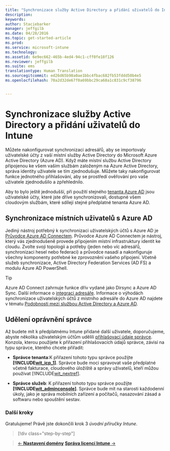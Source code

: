 ```yaml
---
title: "Synchronizace služby Active Directory a přidání uživatelů do Intune | Microsoft Intune"
description: 
keywords: 
author: Staciebarker
manager: jeffgilb
ms.date: 04/28/2016
ms.topic: get-started-article
ms.prod: 
ms.service: microsoft-intune
ms.technology: 
ms.assetid: 6e9ec662-465b-4ed4-94c1-cff0fe18f126
ms.reviewer: jeffgilb
ms.suite: ems
translationtype: Human Translation
ms.sourcegitcommit: ed26d65b98a0ae1bbc4fbac682fb53fddd50b4e5
ms.openlocfilehash: 70a2d32de67f0a69bbc29ca68a1c831c9cf38796


---
```



# Synchronizace služby Active Directory a přidání uživatelů do Intune
Můžete nakonfigurovat synchronizaci adresářů, aby se importovaly uživatelské účty z vaší místní služby Active Directory do Microsoft Azure Active Directory (Azure AD). Když máte místní službu Active Directory připojenou ke všem vašim službám založeným na Azure Active Directory, správa identity uživatele se tím zjednodušuje. Můžete taky nakonfigurovat funkce jednotného přihlašování, aby se prostředí ověřování pro vaše uživatele zjednodušilo a zpřehlednilo.

Aby to bylo ještě jednodušší, při použití stejného [tenanta Azure AD](http://technet.microsoft.com/library/jj573650.aspx#BKMK_WhatIsAnAzureADTenant) jsou uživatelské účty, které jste dříve synchronizovali, dostupné všem cloudovým službám, které sdílejí stejné předplatné tenanta Azure AD.

## Synchronizace místních uživatelů s Azure AD
Jediný nástroj potřebný k synchronizaci uživatelských účtů s Azure AD je [Průvodce Azure AD Connectem](https://www.microsoft.com/download/details.aspx?id=47594). Průvodce Azure AD Connectem je nástroj, který vás zjednodušeně provede připojením místní infrastruktury identit ke cloudu.  Zvolte svoji topologii a potřeby (jeden nebo víc adresářů, synchronizaci hesel nebo federaci) a průvodce nasadí a nakonfiguruje všechny komponenty potřebné ke zprovoznění vašeho připojení. Včetně služeb synchronizace, Active Directory Federation Services (AD FS) a modulu Azure AD PowerShell.

> [!TIP]
> Azure AD Connect zahrnuje funkce dřív vydané jako Dirsync a Azure AD Sync. Další informace o [integraci adresáře](http://technet.microsoft.com/library/jj573653.aspx). Informace o výhodách synchronizace uživatelských účtů z místního adresáře do Azure AD najdete v tématu [Podobnosti mezi službou Active Directory a Azure AD](http://technet.microsoft.com/library/dn518177.aspx).

## Udělení oprávnění správce
Až budete mít k předplatnému Intune přidané další uživatele, doporučujeme, abyste několika uživatelským účtům udělili [přihlašovací údaje správce](administrative-accounts-websites-perms.md). Konzola, kterou použijete k přiřazení přihlašovacích údajů správce, závisí na typu správce, kterého chcete přiřadit:

-   **Správce tenanta**:K přiřazení tohoto typu správce použijte **[!INCLUDE[wit_icp_1](../includes/wit_icp_1_md.md)]**. Správce bude moci spravovat vaše předplatné včetně fakturace, cloudového úložiště a správy uživatelů, kteří můžou používat [!INCLUDE[wit_nextref](../includes/wit_nextref_md.md)].

-   **Správce služeb**: K přiřazení tohoto typu správce použijte **[!INCLUDE[wit_adminconsole](../includes/wit_adminconsole_md.md)]**. Správce bude mít na starosti každodenní úkoly, jako je správa mobilních zařízení a počítačů, nasazování zásad a softwaru nebo spouštění sestav.


### Další kroky
Gratulujeme! Právě jste dokončili krok 3 *úvodní příručky Intune*.

>[!div class="step-by-step"]

>[&larr; **Nastavení domény**](.\start-with-a-paid-subscription-to-microsoft-intune-step-2.md)     [**Správa licencí Intune** &rarr;](.\start-with-a-paid-subscription-to-microsoft-intune-step-4.md)  



<!--HONumber=Jun16_HO4-->


